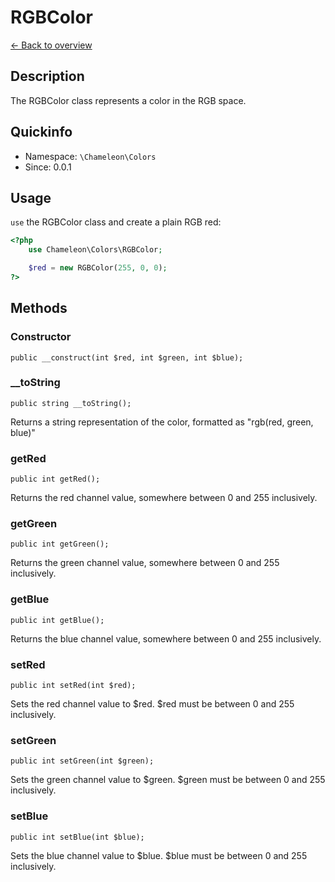 # RGBColor
[&larr; Back to overview](../)

## Description
The RGBColor class represents a color in the RGB space.

## Quickinfo
- Namespace: `\Chameleon\Colors`
- Since: 0.0.1

## Usage
`use` the RGBColor class and create a plain RGB red:
```php
<?php
    use Chameleon\Colors\RGBColor;

    $red = new RGBColor(255, 0, 0);
?>
```

## Methods
### Constructor
    public __construct(int $red, int $green, int $blue);

### __toString
    public string __toString();

Returns a string representation of the color, formatted as "rgb(red, green, blue)"

### getRed
    public int getRed();

Returns the red channel value, somewhere between 0 and 255 inclusively.

### getGreen
    public int getGreen();

Returns the green channel value, somewhere between 0 and 255 inclusively.

### getBlue
    public int getBlue();

Returns the blue channel value, somewhere between 0 and 255 inclusively.

### setRed
    public int setRed(int $red);

Sets the red channel value to $red. $red must be between 0 and 255 inclusively.

### setGreen
    public int setGreen(int $green);

Sets the green channel value to $green. $green must be between 0 and 255 inclusively.

### setBlue
    public int setBlue(int $blue);

Sets the blue channel value to $blue. $blue must be between 0 and 255 inclusively.